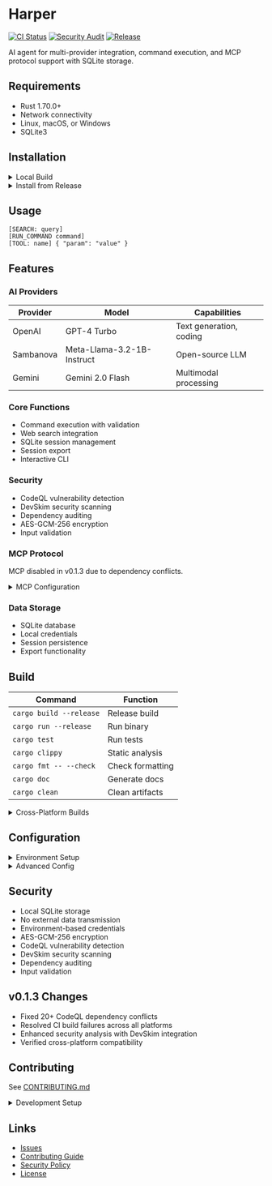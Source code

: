 # Harper

[![CI Status](https://github.com/harpertoken/harper/actions/workflows/ci.yml/badge.svg)](https://github.com/harpertoken/harper/actions)
[![Security Audit](https://github.com/harpertoken/harper/actions/workflows/devskim.yml/badge.svg)](https://github.com/harpertoken/harper/actions)
[![Release](https://img.shields.io/github/v/release/harpertoken/harper)](https://github.com/harpertoken/harper/releases)

AI agent for multi-provider integration, command execution, and MCP protocol support with SQLite storage.

## Requirements

- Rust 1.70.0+
- Network connectivity
- Linux, macOS, or Windows
- SQLite3

## Installation

<details>
<summary>Local Build</summary>

```bash
curl --proto '=https' --tlsv1.2 -sSf https://sh.rustup.rs | sh
git clone https://github.com/harpertoken/harper.git
cd harper
cargo build --release
cp env.example .env
cargo run --release
```
</details>

<details>
<summary>Install from Release</summary>

```bash
cargo install --git https://github.com/harpertoken/harper.git --tag v0.1.3
```
</details>

## Usage

```text
[SEARCH: query]
[RUN_COMMAND command]
[TOOL: name] { "param": "value" }
```

## Features

### AI Providers

| Provider  | Model                      | Capabilities              |
|-----------|----------------------------|---------------------------|
| OpenAI    | GPT-4 Turbo               | Text generation, coding   |
| Sambanova | Meta-Llama-3.2-1B-Instruct| Open-source LLM           |
| Gemini    | Gemini 2.0 Flash          | Multimodal processing     |

### Core Functions

- Command execution with validation
- Web search integration
- SQLite session management
- Session export
- Interactive CLI

### Security

- CodeQL vulnerability detection
- DevSkim security scanning
- Dependency auditing
- AES-GCM-256 encryption
- Input validation

### MCP Protocol

MCP disabled in v0.1.3 due to dependency conflicts.

<details>
<summary>MCP Configuration</summary>

```toml
[mcp]
enabled = true
server_url = "http://localhost:5000"
```
</details>

### Data Storage

- SQLite database
- Local credentials
- Session persistence
- Export functionality

## Build

| Command                | Function              |
|------------------------|-----------------------|
| `cargo build --release` | Release build        |
| `cargo run --release`  | Run binary           |
| `cargo test`           | Run tests            |
| `cargo clippy`         | Static analysis      |
| `cargo fmt -- --check` | Check formatting     |
| `cargo doc`            | Generate docs        |
| `cargo clean`          | Clean artifacts      |

<details>
<summary>Cross-Platform Builds</summary>

```bash
# Linux
cargo build --release --target x86_64-unknown-linux-gnu

# Windows
cargo build --release --target x86_64-pc-windows-msvc

# macOS Intel
cargo build --release --target x86_64-apple-darwin

# macOS ARM
cargo build --release --target aarch64-apple-darwin
```
</details>

## Configuration

<details>
<summary>Environment Setup</summary>

```bash
OPENAI_API_KEY=key
SAMBASTUDIO_API_KEY=key
GEMINI_API_KEY=key
DATABASE_PATH=./harper.db
```
</details>

<details>
<summary>Advanced Config</summary>

```toml
[api]
timeout = 90
retry_attempts = 3

[cache]
enabled = true
ttl_seconds = 300
```
</details>

## Security

- Local SQLite storage
- No external data transmission
- Environment-based credentials
- AES-GCM-256 encryption
- CodeQL vulnerability detection
- DevSkim security scanning
- Dependency auditing
- Input validation

## v0.1.3 Changes

- Fixed 20+ CodeQL dependency conflicts
- Resolved CI build failures across all platforms
- Enhanced security analysis with DevSkim integration
- Verified cross-platform compatibility

## Contributing

See [CONTRIBUTING.md](CONTRIBUTING.md)

<details>
<summary>Development Setup</summary>

```bash
git clone https://github.com/harpertoken/harper.git
cd harper
cargo fetch
cargo test
cargo clippy
cargo fmt -- --check
```
</details>

## Links

- [Issues](https://github.com/harpertoken/harper/issues)
- [Contributing Guide](CONTRIBUTING.md)
- [Security Policy](SECURITY.md)
- [License](LICENSE)